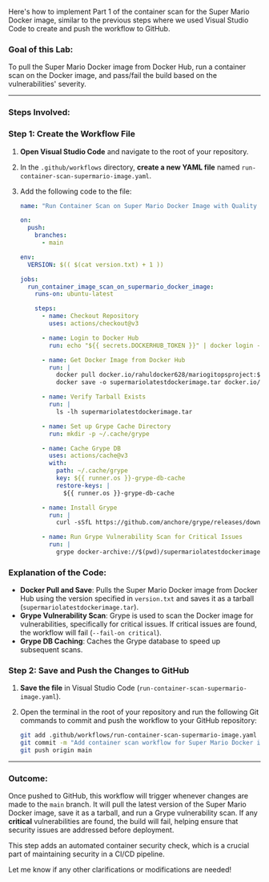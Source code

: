 Here's how to implement Part 1 of the container scan for the Super Mario Docker image, similar to the previous steps where we used Visual Studio Code to create and push the workflow to GitHub.

### Goal of this Lab:
To pull the Super Mario Docker image from Docker Hub, run a container scan on the Docker image, and pass/fail the build based on the vulnerabilities' severity.

---

### Steps Involved:

### Step 1: Create the Workflow File

1. **Open Visual Studio Code** and navigate to the root of your repository.
   
2. In the `.github/workflows` directory, **create a new YAML file** named `run-container-scan-supermario-image.yaml`.

3. Add the following code to the file:

   ```yaml
   name: "Run Container Scan on Super Mario Docker Image with Quality Gate"

   on:
     push:
       branches:
         - main

   env:
     VERSION: $(( $(cat version.txt) + 1 ))

   jobs:
     run_container_image_scan_on_supermario_docker_image:
       runs-on: ubuntu-latest

       steps:
         - name: Checkout Repository
           uses: actions/checkout@v3

         - name: Login to Docker Hub
           run: echo "${{ secrets.DOCKERHUB_TOKEN }}" | docker login -u "${{ secrets.DOCKERHUB_USERNAME }}" --password-stdin

         - name: Get Docker Image from Docker Hub
           run: |
             docker pull docker.io/rahuldocker628/mariogitopsproject:${{ env.VERSION }}
             docker save -o supermariolatestdockerimage.tar docker.io/rahuldocker628/mariogitopsproject:${{ env.VERSION }}

         - name: Verify Tarball Exists
           run: |
             ls -lh supermariolatestdockerimage.tar

         - name: Set up Grype Cache Directory
           run: mkdir -p ~/.cache/grype

         - name: Cache Grype DB
           uses: actions/cache@v3
           with:
             path: ~/.cache/grype
             key: ${{ runner.os }}-grype-db-cache
             restore-keys: |
               ${{ runner.os }}-grype-db-cache

         - name: Install Grype
           run: |
             curl -sSfL https://github.com/anchore/grype/releases/download/v0.68.0/grype_0.68.0_linux_amd64.tar.gz | tar -xz -C /usr/local/bin

         - name: Run Grype Vulnerability Scan for Critical Issues
           run: |
             grype docker-archive://$(pwd)/supermariolatestdockerimage.tar --fail-on critical || exit 1
   ```

### Explanation of the Code:

- **Docker Pull and Save**: Pulls the Super Mario Docker image from Docker Hub using the version specified in `version.txt` and saves it as a tarball (`supermariolatestdockerimage.tar`).
- **Grype Vulnerability Scan**: Grype is used to scan the Docker image for vulnerabilities, specifically for critical issues. If critical issues are found, the workflow will fail (`--fail-on critical`).
- **Grype DB Caching**: Caches the Grype database to speed up subsequent scans.

### Step 2: Save and Push the Changes to GitHub

1. **Save the file** in Visual Studio Code (`run-container-scan-supermario-image.yaml`).
   
2. Open the terminal in the root of your repository and run the following Git commands to commit and push the workflow to your GitHub repository:

   ```bash
   git add .github/workflows/run-container-scan-supermario-image.yaml
   git commit -m "Add container scan workflow for Super Mario Docker image"
   git push origin main
   ```

---

### Outcome:

Once pushed to GitHub, this workflow will trigger whenever changes are made to the `main` branch. It will pull the latest version of the Super Mario Docker image, save it as a tarball, and run a Grype vulnerability scan. If any **critical** vulnerabilities are found, the build will fail, helping ensure that security issues are addressed before deployment.

This step adds an automated container security check, which is a crucial part of maintaining security in a CI/CD pipeline.

Let me know if any other clarifications or modifications are needed!
